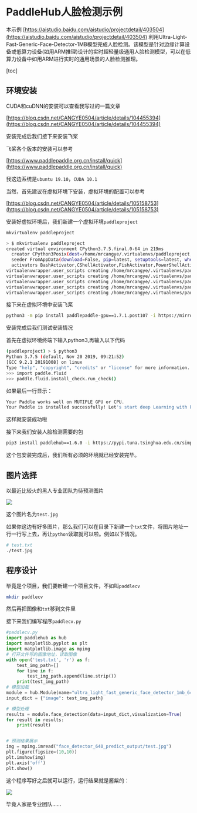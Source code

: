 # PaddleHub人脸检测示例

本示例 [https://aistudio.baidu.com/aistudio/projectdetail/403504](https://aistudio.baidu.com/aistudio/projectdetail/403504) 利用Ultra-Light-Fast-Generic-Face-Detector-1MB模型完成人脸检测。该模型是针对边缘计算设备或低算力设备(如用ARM推理)设计的实时超轻量级通用人脸检测模型，可以在低算力设备中如用ARM进行实时的通用场景的人脸检测推理。

[toc]

## 环境安装

CUDA和cuDNN的安装可以查看我写过的一篇文章

[https://blog.csdn.net/CANGYE0504/article/details/104455394](https://blog.csdn.net/CANGYE0504/article/details/104455394)

安装完成后我们接下来安装飞桨

飞桨各个版本的安装可以参考

[https://www.paddlepaddle.org.cn/install/quick](https://www.paddlepaddle.org.cn/install/quick)

我这边系统是`ubuntu 19.10`，`CUDA 10.1`

当然，首先建议在虚拟环境下安装，虚拟环境的配置可以参考

[https://blog.csdn.net/CANGYE0504/article/details/105158753](https://blog.csdn.net/CANGYE0504/article/details/105158753)

安装好虚拟环境后，我们新建一个虚拟环境`paddleproject`

```bash
mkvirtualenv paddleproject
```

```bash
> $ mkvirtualenv paddleproject                                                 
created virtual environment CPython3.7.5.final.0-64 in 219ms
  creator CPython3Posix(dest=/home/mrcangye/.virtualenvs/paddleproject, clear=False, global=False)
  seeder FromAppData(download=False, pip=latest, setuptools=latest, wheel=latest, via=copy, app_data_dir=/home/mrcangye/.local/share/virtualenv/seed-app-data/v1.0.1)
  activators BashActivator,CShellActivator,FishActivator,PowerShellActivator,PythonActivator,XonshActivator
virtualenvwrapper.user_scripts creating /home/mrcangye/.virtualenvs/paddleproject/bin/predeactivate
virtualenvwrapper.user_scripts creating /home/mrcangye/.virtualenvs/paddleproject/bin/postdeactivate
virtualenvwrapper.user_scripts creating /home/mrcangye/.virtualenvs/paddleproject/bin/preactivate
virtualenvwrapper.user_scripts creating /home/mrcangye/.virtualenvs/paddleproject/bin/postactivate
virtualenvwrapper.user_scripts creating /home/mrcangye/.virtualenvs/paddleproject/bin/get_env_details
```

接下来在虚拟环境中安装飞桨

```bash
python3 -m pip install paddlepaddle-gpu==1.7.1.post107 -i https://mirror.baidu.com/pypi/simple
```

安装完成后我们测试安装情况

首先在虚拟环境终端下输入python3,再输入以下代码

```bash
(paddleproject) > $ python3                                                    
Python 3.7.5 (default, Nov 20 2019, 09:21:52) 
[GCC 9.2.1 20191008] on linux
Type "help", "copyright", "credits" or "license" for more information.
>>> import paddle.fluid
>>> paddle.fluid.install_check.run_check()
```

如果最后一行显示：

```bash
Your Paddle works well on MUTIPLE GPU or CPU.
Your Paddle is installed successfully! Let's start deep Learning with Paddle now
```

这样就安装成功啦

接下来我们安装人脸检测需要的包

```bash
pip3 install paddlehub==1.6.0 -i https://pypi.tuna.tsinghua.edu.cn/simple
```

这个包安装完成后，我们所有必须的环境就已经安装完毕。

## 图片选择

以最近比较火的黑人专业团队为待预测图片

![](https://image.cangye.me/2020/04/16/test.jpg)

这个图片名为`test.jpg`

如果你这边有好多图片，那么我们可以在目录下新建一个`txt`文件，将图片地址一行一行写上去，再让`python`读取就可以啦。例如以下情况。

```bash
# test.txt
./test.jpg
```

## 程序设计

毕竟是个项目，我们要新建一个项目文件，不如叫`paddlecv`

```bash
mkdir paddlecv
```

然后再把图像和`txt`移到文件里

接下来我们编写程序`paddlecv.py`

```python
#paddlecv.py
import paddlehub as hub
import matplotlib.pyplot as plt
import matplotlib.image as mpimg
# 打开文件写的图像地址，读取图像
with open('test.txt', 'r') as f:
    test_img_path=[]
    for line in f:
        test_img_path.append(line.strip())
    print(test_img_path)
# 模型加载
module = hub.Module(name="ultra_light_fast_generic_face_detector_1mb_640")
input_dict = {"image": test_img_path}

# 模型处理
results = module.face_detection(data=input_dict,visualization=True)
for result in results:
    print(result)


# 预测结果展示
img = mpimg.imread("face_detector_640_predict_output/test.jpg")
plt.figure(figsize=(10,10))
plt.imshow(img)
plt.axis('off')
plt.show()
```

这个程序写好之后就可以运行，运行结果就是酱紫的：

![](https://image.cangye.me/2020/04/16/test_face_detection.jpg)

毕竟人家是专业团队……
